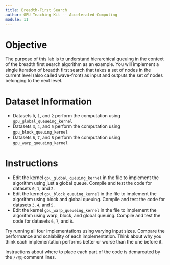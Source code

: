 ```yaml
---
title: Breadth-First Search
author: GPU Teaching Kit -- Accelerated Computing
module: 11
---
```


# Objective

The purpose of this lab is to understand hierarchical queuing in the context of the breadth first search algorithm as an example. You will implement a single iteration of breadth first search that takes a set of nodes in the current level (also called wave-front) as input and outputs the set of nodes belonging to the next level.

# Dataset Information

- Datasets `0`, `1`, and `2` perform the computation using `gpu_global_queueing_kernel`
- Datasets `3`, `4`, and `5` perform the computation using `gpu_block_queuing_kernel`
- Datasets `6`, `7`, and `8` perform the computation using `gpu_warp_queueing_kernel`

# Instructions

- Edit the kernel `gpu_global_queuing_kernel` in the file to implement the algorithm using just a global queue. Compile and test the code for datasets `0`, `1`, and `2`.
- Edit the kernel `gpu_block_queuing_kernel` in the file to implement the algorithm using block and global queuing. Compile and test the code for datasets `3`, `4`, and `5`.
- Edit the kernel `gpu_warp_queueing_kernel` in the file to implement the algorithm using warp, block, and global queuing. Compile and test the code for datasets  `6`, `7`, and `8`.

Try running all four implementations using varying input sizes. Compare the performance and scalability of each implementation. Think about why you think each implementation performs better or worse than the one before it.

Instructions about where to place each part of the code is demarcated by the `//@@` comment lines.
